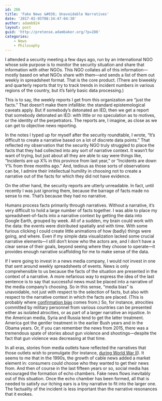 ```yaml
---
id: 286
title: 'Fake News &#038; Unavoidable Narratives'
date: '2017-02-05T08:34:47-04:30'
author: adamb924
layout: post
guid: 'http://pretense.adambaker.org/?p=286'
categories:
    - News
    - Philosophy
---
```


I attended a security meeting a few days ago, run by an international NGO whose sole purpose is to monitor the security situation and share that information with other NGOs. This NGO collates all of this information—mostly based on what NGOs share with them—and sends a list of them out weekly in spreadsheet format. That is the core product. (There are biweekly and quarterly reports that try to track trends in incident numbers in various regions of the country, but it’s fairly basic data processing.)

This is to say, the weekly reports I get from this organization are “just the facts.” That doesn’t make them infallible: the standard epistemological caveats apply. But if somebody’s detonated an IED, then we get a report that somebody detonated an IED: with little or no speculation as to motives, or the identity of the perpetrators. The reports are, I imagine, as close as we can get to objective news reporting.

In the notes I typed up for myself after the security roundtable, I wrote, “It’s difficult to create a narrative based on a lot of discrete data points.” That reflected my observation that the security NGO truly struggled to place the facts that they had collected into any sort of narrative context. It wasn’t for want of trying, but just about all they are able to say were things like, “Incidents are up X% in this province from last year,” or “Incidents are down Y% from three months ago.” And, tedious as those sorts of observations can be, I admire their intellectual humility in choosing not to create a narrative out of the facts for which they did not have evidence.

On the other hand, the security reports are utterly unreadable. In fact, until recently I was just ignoring them, because the barrage of facts made no sense to me. That’s because they had no narrative.

Humans process facts primarily through narratives. Without a narrative, it’s very difficult to hold a large number of facts together. I was able to place my spreadsheet-of-facts into a narrative context by getting the data into Google Earth, grouped by week. All of a sudden, my brain could work with the data: the events were distributed spatially and with time. With some furious clicking I could create little animations of how (badly) things were going, and where. Even if my simple data visualization lacked some crucial narrative elements—I still don’t know who the actors are, and I don’t have a clear sense of their goals, beyond seeing where they choose to operate—it provides enough narrative scaffolding for me to make sense of the data.

If I were going to invest in a news media company, I would not invest in one that sent around weekly spreadsheets of events. News is only comprehensible to us because the facts of the situation are presented in the context of a narrative. A more nefarious way to express the idea of the last sentence is to say that successful news must be placed into a narrative of the media company’s choosing. So in this sense, “media bias” is unavoidable, not just with respect to the selection of facts, but also with respect to the narrative context in which the facts are placed. (This is probably where [confirmation bias](https://en.wikipedia.org/wiki/Confirmation_bias) comes from.) So, for instance, atrocities committed by military personnel from various countries can be presented either as isolated atrocities, or as part of a larger narrative an injustice. In the American media, Syria and Russia tend to get the latter treatment. America got the gentler treatment in the earlier Bush years and in the Obama years. Or, if you can remember the news from 2015, there was a tremendous spate of stories about gun violence and shootings—despite the fact that gun violence was decreasing at that time.

In all eras, stories from media outlets have reflected the narratives that those outlets wish to promulgate (for instance, [during World War II](https://www.goodreads.com/quotes/170990-suppose-one-reads-a-story-of-filthy-atrocities-in-the)). It seems to me that in the 1990s, the growth of cable news added a market element in: consumers could choose who they wanted to get their news from. And then of course in the last fifteen years or so, social media has encouraged the formation of echo chambers. Fake news flows inevitably out of this situation. Once the echo chamber has been formed, all that is needed to satisfy our itching ears is a tiny narrative to fit into the larger one. The factuality of the incident is less important than the narrative resonances that it evokes.